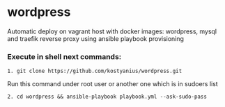 # wordpress
Automatic deploy on vagrant host with docker images: wordpress, mysql and traefik reverse proxy using ansible playbook provisioning

### Execute in shell next commands:
```
1. git clone https://github.com/kostyanius/wordpress.git             
```
Run this command under root user or another one which is in sudoers list
```
2. cd wordpress && ansible-playbook playbook.yml --ask-sudo-pass        		 
```
